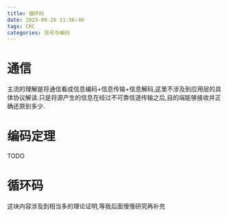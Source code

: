 ```yaml
---
title: 循环码
date: 2023-09-26 11:56:46
tags: CRC
categories: 信号与编码
---
```

# 通信
主流的理解是将通信看成信息编码+信息传输+信息解码,这里不涉及到应用层的具体协议解读.只是将源产生的信息在经过不可靠信道传输之后,目的端能够接收并正确还原到多少.

# 编码定理
TODO 

# 循环码
这块内容涉及到相当多的理论证明,等我后面慢慢研究再补充